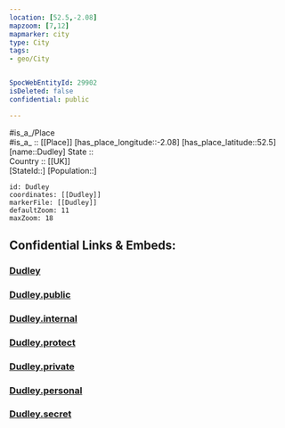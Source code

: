 ```yaml
---
location: [52.5,-2.08] 
mapzoom: [7,12] 
mapmarker: city 
type: City
tags:
- geo/City


SpocWebEntityId: 29902
isDeleted: false
confidential: public

---
```

#is_a_/Place  
#is_a_ :: [[Place]] 
[has_place_longitude::-2.08] 
[has_place_latitude::52.5] 
[name::Dudley] 
State ::  
Country :: [[UK]]  
[StateId::] 
[Population::] 



```leaflet
id: Dudley
coordinates: [[Dudley]] 
markerFile: [[Dudley]] 
defaultZoom: 11 
maxZoom: 18
```


## Confidential Links & Embeds: 

### [Dudley](/_Standards/Earth/Continent/Europe/Europe~North/UK/England/Regions~England/West_Midlands,Region/Sandwell/cities~Sandwell/Dudley.md) 

### [Dudley.public](/_public/Earth/Continent/Europe/Europe~North/UK/England/Regions~England/West_Midlands,Region/Sandwell/cities~Sandwell/Dudley.public.md) 

### [Dudley.internal](/_internal/Earth/Continent/Europe/Europe~North/UK/England/Regions~England/West_Midlands,Region/Sandwell/cities~Sandwell/Dudley.internal.md) 

### [Dudley.protect](/_protect/Earth/Continent/Europe/Europe~North/UK/England/Regions~England/West_Midlands,Region/Sandwell/cities~Sandwell/Dudley.protect.md) 

### [Dudley.private](/_private/Earth/Continent/Europe/Europe~North/UK/England/Regions~England/West_Midlands,Region/Sandwell/cities~Sandwell/Dudley.private.md) 

### [Dudley.personal](/_personal/Earth/Continent/Europe/Europe~North/UK/England/Regions~England/West_Midlands,Region/Sandwell/cities~Sandwell/Dudley.personal.md) 

### [Dudley.secret](/_secret/Earth/Continent/Europe/Europe~North/UK/England/Regions~England/West_Midlands,Region/Sandwell/cities~Sandwell/Dudley.secret.md)

